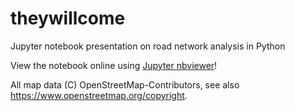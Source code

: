 # theywillcome
Jupyter notebook presentation on road network analysis in Python

View the notebook online using [Jupyter nbviewer](https://nbviewer.jupyter.org/github/ehansis/theywillcome/blob/master/theywillcome.ipynb)!

All map data (C) OpenStreetMap-Contributors, see also https://www.openstreetmap.org/copyright.
